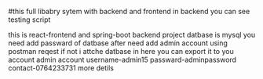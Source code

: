 #this full libabry sytem with backend and frontend  in backend you can see testing script

this is react-frontend and spring-boot backend project
datbase is mysql
you need add passward of datbase 
after need add admin account using postman reqest
if not i attche datbase  in here you can export it to you account
admin account
username-admin15
passward-adminpassword
contact-0764233731 more detils
